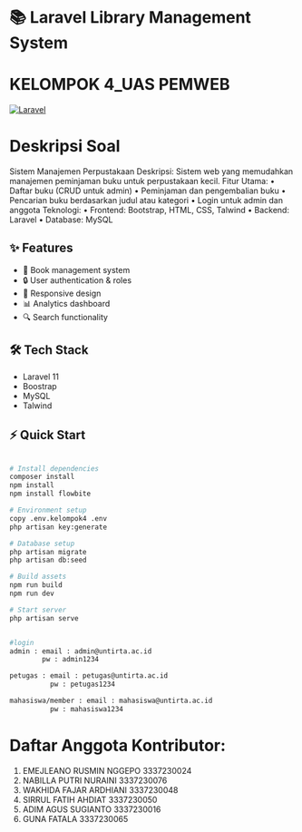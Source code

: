 # 📚 Laravel Library Management System

# KELOMPOK 4_UAS PEMWEB

[![Laravel](https://img.shields.io/badge/Laravel-v11.x-FF2D20?style=for-the-badge&logo=laravel)](https://laravel.com)

# Deskripsi Soal
Sistem Manajemen Perpustakaan
Deskripsi: 
Sistem web yang memudahkan manajemen peminjaman buku untuk perpustakaan kecil. 
Fitur Utama: 
• Daftar buku (CRUD untuk admin) 
• Peminjaman dan pengembalian buku 
• Pencarian buku berdasarkan judul atau kategori 
• Login untuk admin dan anggota 
Teknologi: 
• Frontend: Bootstrap, HTML, CSS, Talwind 
• Backend: Laravel 
• Database: MySQL

## ✨ Features
- 📖 Book management system
- 🔒 User authentication & roles
- 📱 Responsive design
- 📊 Analytics dashboard
- 🔍 Search functionality

## 🛠️ Tech Stack
- Laravel 11
- Boostrap
- MySQL
- Talwind

## ⚡ Quick Start
```bash

# Install dependencies
composer install
npm install
npm install flowbite

# Environment setup
copy .env.kelompok4 .env
php artisan key:generate

# Database setup
php artisan migrate
php artisan db:seed

# Build assets
npm run build
npm run dev

# Start server
php artisan serve


#login
admin : email : admin@untirta.ac.id
        pw : admin1234

petugas : email : petugas@untirta.ac.id
          pw : petugas1234

mahasiswa/member : email : mahasiswa@untirta.ac.id
          pw : mahasiswa1234
```
# Daftar Anggota Kontributor:
1. EMEJLEANO RUSMIN NGGEPO 3337230024
2. NABILLA PUTRI NURAINI 3337230076
3. ⁠WAKHIDA FAJAR ARDHIANI 3337230048
4. SIRRUL FATIH AHDIAT 3337230050
5. ADIM AGUS SUGIANTO 3337230016
6. GUNA FATALA 3337230065
